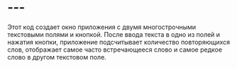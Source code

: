 # -_-_-
Этот код создает окно приложения с двумя многострочными текстовыми полями и кнопкой. После ввода текста в одно из полей и нажатия кнопки, приложение подсчитывает количество повторяющихся слов, отображает самое часто встречающееся слово и самое редкое слово в другом текстовом поле.
